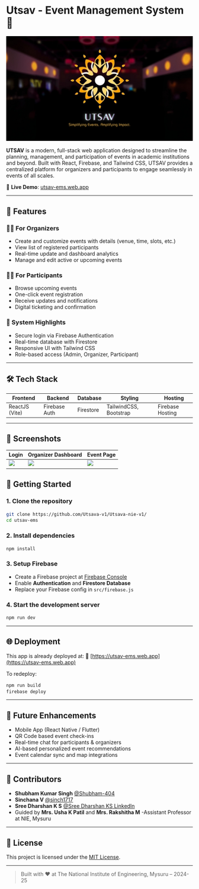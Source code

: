 # Utsav - Event Management System 🎉

![Utsav Banner](./public/images/utsavbanner.png)

**UTSAV** is a modern, full-stack web application designed to streamline the planning, management, and participation of events in academic institutions and beyond. Built with React, Firebase, and Tailwind CSS, UTSAV provides a centralized platform for organizers and participants to engage seamlessly in events of all scales.

🚀 **Live Demo**: [utsav-ems.web.app](https://utsav-ems.web.app)

---

## 📌 Features

### 🧑‍💼 For Organizers
- Create and customize events with details (venue, time, slots, etc.)
- View list of registered participants
- Real-time update and dashboard analytics
- Manage and edit active or upcoming events

### 🧑‍🎓 For Participants
- Browse upcoming events
- One-click event registration
- Receive updates and notifications
- Digital ticketing and confirmation

### 🔐 System Highlights
- Secure login via Firebase Authentication
- Real-time database with Firestore
- Responsive UI with Tailwind CSS
- Role-based access (Admin, Organizer, Participant)

---

## 🛠️ Tech Stack

| Frontend | Backend | Database | Styling | Hosting |
|----------|---------|----------|---------|---------|
| ReactJS (Vite) | Firebase Auth | Firestore | TailwindCSS, Bootstrap | Firebase Hosting |

---

## 📸 Screenshots

| Login | Organizer Dashboard | Event Page |
|-------|----------------------|------------|
| ![](./public/images/login.png) | ![](./public/images/orgdash.png) | ![](./public/images/home.png) |

## 🚀 Getting Started

### 1. Clone the repository

```bash
git clone https://github.com/Utsava-v1/Utsava-nie-v1/
cd utsav-ems
```

### 2. Install dependencies

```bash
npm install
```

### 3. Setup Firebase

* Create a Firebase project at [Firebase Console](https://console.firebase.google.com/)
* Enable **Authentication** and **Firestore Database**
* Replace your Firebase config in `src/firebase.js`

### 4. Start the development server

```bash
npm run dev
```

---

## 🌐 Deployment

This app is already deployed at:
🔗 [https://utsav-ems.web.app](https://utsav-ems.web.app)

To redeploy:

```bash
npm run build
firebase deploy
```

---

## 📌 Future Enhancements

* Mobile App (React Native / Flutter)
* QR Code based event check-ins
* Real-time chat for participants & organizers
* AI-based personalized event recommendations
* Event calendar sync and map integrations

---

## 🤝 Contributors

* **Shubham Kumar Singh** [@Shubham-404](https://github.com/Shubham-404/)
* **Sinchana V** [@sinch1717](https://github.com/sinch1717)
* **Sree Dharshan K S** [@Sree Dharshan KS LinkedIn]([https://github.com/sree-darshan](https://www.linkedin.com/in/sree-dharshan-20b19a296/))
* Guided by **Mrs. Usha K Patil** and **Mrs. Rakshitha M** -Assistant Professor at NIE, Mysuru

---

## 📃 License

This project is licensed under the [MIT License](LICENSE).

---

> Built with ❤️ at The National Institute of Engineering, Mysuru – 2024-25
